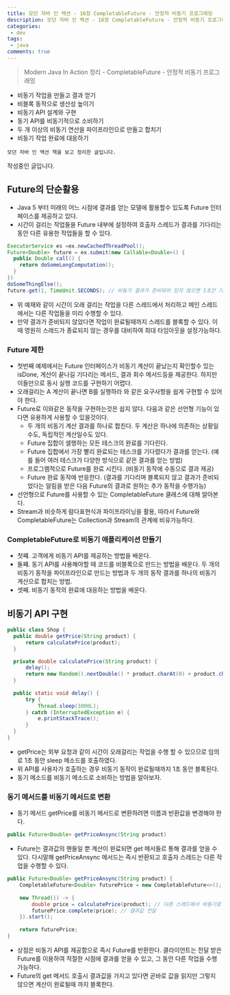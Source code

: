 ```yaml
---
title: 모던 자바 인 액션 - 16장 CompletableFuture - 안정적 비동기 프로그래밍
description: 모던 자바 인 액션 - 16장 CompletableFuture - 안정적 비동기 프로그래밍
categories:
 - dev
tags:
 - java
comments: true
---
```

> Modern Java In Action 정리 - CompletableFuture - 안정적 비동기 프로그래밍

  * 비동기 작업을 만들고 결과 얻기
  * 비블록 동작으로 생산성 높이기
  * 비동기 API 설계와 구현
  * 동기 API를 비동기적으로 소비하기
  * 두 개 이상의 비동기 연산을 파이프라인으로 만들고 합치기
  * 비동기 작업 완료에 대응하기

`모던 자바 인 액션 책을 보고 정리한 글입니다.` 

작성중인 글입니다.

## Future의 단순활용
* Java 5 부터 미래의 어느 시점에 결과를 얻는 모델에 활용할수 있도록 Future 인터페이스를 제공하고 있다. 
* 시간이 걸리는 작업들을 Future 내부에 설정하여 호출자 스레드가 결과를 기다리는 동안 다른 유용한 작업들을 할 수 있다. 

```java
ExecutorService es =ex.newCachedThreadPool();
Future<Double> future = ex.submit(new Callable<Double>() {
  public Double call() {
    return doSomeLongComputation();
  }
})
doSomeThingElse();
future.get(1, TimeUnit.SECONDS); // 비동기 결과가 준비되어 있지 않으면 1초간 기다린다. 
```

* 위 예재와 같이 시간이 오래 걸리는 작업을 다른 스레드에서 처리하고 메인 스레드에서는 다른 작업들을 미리 수행할 수 있다. 
* 만약 결과가 준비되지 않았다면 작업이 완료될때까지 스레드를 블록할 수 있다. 이때 영원히 스레드가 종료되지 않는 경우를 대비하여 최대 타임아웃을 설정가능하다. 

### Future 제한
* 첫번째 예제에서는 Future 인터페이스가 비동기 계산이 끝났는지 확인할수 있는 isDone, 게산이 끝나길 기다리는 메서드, 결과 회수 메서드등을 제공한다. 하지만 이들만으로 동시 실행 코드를 구현하기 어렵다. 
* 오래걸리는 A 계산이 끝나면 B를 실행하라 와 같은 요구사항을 쉽게 구현할 수 있어야 한다. 
* Future로 이와같은 동작을 구현하는것은 쉽지 않다. 다음과 같은 선언형 기능이 있다면 유용하게 사용할 수 있을것이다. 
  * 두 개의 비동기 계산 결과를 하나로 합친다. 두 계산은 하나에 의존하는 상황일수도, 독립적인 계산일수도 있다. 
  * Future 집합이 샐행하는 모든 테스크의 완료를 기다린다. 
  * Future 집합에서 가장 빨리 완료되는 테스크를 기다렸다가 결과를 얻는다. (예를 들어 여러 테스크가 다양한 방식으로 같은 결과를 얻는 방법)
  * 프로그램적으로 Future를 완료 시킨다. (비동기 동작에 수동으로 결과 제공)
  * Future 완료 동작에 반응한다. (결과를 기다리며 블록되지 않고 결과가 준비되었다는 알림을 받은 다음 Future의 결과로 원하는 추가 동작을 수행가능)
* 선언형으로 Future를 사용할 수 있는 CompletableFuture 클래스에 대해 알아본다.
* Stream과 비슷하게 람다표현식과 파이프라이닝을 활용, 따라서 Future와 CompletableFuture는 Collection과 Stream의 관계에 비유가능하다. 

### CompletableFuture로 비동기 애플리케이션 만들기
* 첫쨰. 고객에게 비동기 API를 제공하는 방법을 배운다. 
* 둘쨰. 동기 API를 사용해야할 때 코드를 비블록으로 만드는 방법을 배운다. 두 개의 비동기 동작을 파이프라인으로 만드는 방법과 두 개의 동작 결과를 하나의 비동기 계산으로 합치는 방법.
* 셋째. 비동기 동작의 완료에 대응하는 방법을 배운다.

## 비동기 API 구현
```java
public class Shop {
  public double getPrice(String product) {
      return calculatePrice(product);
  }

  private double calculatePrice(String product) {
      delay();
      return new Random().nextDouble() * product.charAt(0) + product.charAt(1);
  }
  
  public static void delay() {
      try {
          Thread.sleep(1000L);
      } catch (InterruptedException e) {
          e.printStackTrace();
      }
  }
}
```

* getPrice는 외부 요청과 같이 시간이 오래걸리는 작업을 수행 할 수 있으므로 임의로 1초 동안 sleep 메소드를 호출하였다. 
* 위 API를 사용자가 호출하는 경우 비동기 동작이 완료될때까지 1초 동안 블록된다. 
* 동기 메소드를 비동기 메소드로 소비하는 방법을 알아보자.

### 동기 메서드를 비동기 메서드로 변환
* 동기 메서드 getPrice를 비동기 메서드로 변환하려면 이름과 반환값을 변경해야 한다. 
  
```java
public Future<Double> getPriceAnsync(String product)
```

* Future는 결과값의 핸들일 뿐 계산이 완료되면 get 메서들르 통해 결과를 얻을 수 있다. 다시말해 getPriceAnsync 메서드는 즉시 반환되고 호출자 스레드는 다른 작업을 수행할 수 있다.

```java
public Future<Double> getPriceAnsync(String product) {
    CompletableFuture<Double> futurePrice = new CompletableFuture<>();
    
    new Thread(() -> {
        double price = calculatePrice(product); // 다른 스레드에서 비동기로 계산 
        futurePrice.complete(price); // 결과값 전달
    }).start();
    
    return futurePrice;
}
```

* 상점은 비동기 API를 제공함으로 즉시 Future를 반환한다. 클라이언트는 전달 받은 Future를 이용하여 적절한 시점에 결과를 얻을 수 있고, 그 동안 다른 작업을 수행 가능하다. 
* Future의 get 메서드 호출시 결과값을 가지고 있다면 곧바로 값을 읽지만 그렇지 않으면 계산이 완료될때 까지 블록한다.